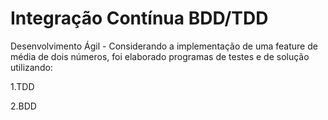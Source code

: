 # Integração Contínua BDD/TDD
Desenvolvimento Ágil - Considerando a implementação de uma feature de média de dois números, foi elaborado programas de testes e de solução utilizando:

1.TDD

2.BDD
